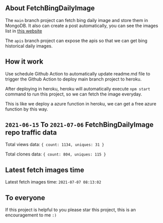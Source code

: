 ## About FetchBingDailyImage

The `main` branch project can fetch bing daily image and store them in MongoDB.
It also can create a post automatically, you can see the images list in [this website](https://oursalbum.netlify.app)

The `apis` branch project can expose the apis so that we can get bing historical daily images.

## How it work

Use schedule Github Action to automatically update readme.md file to trigger the Github Action to deploy main branch project to heroku.

After deploying in heroku, heroku will automatically execute `npm start` command to run this project, so we can fetch the image everyday.

This is like we deploy a azure function in heroku, we can get a free azure function by this way.

## `2021-06-15` To `2021-07-06` FetchBingDailyImage repo traffic data

Total views data: `{ count: 1134, uniques: 31 }`

Total clones data: `{ count: 804, uniques: 115 }`

## Latest fetch images time

Latest fetch images time: `2021-07-07 08:13:02`

## To everyone

If this project is helpful to you please star this project, this is an encouragement to me `:)`



